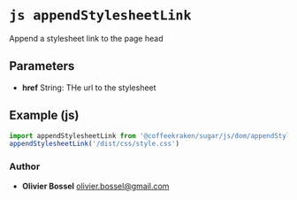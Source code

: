 


<!-- @namespace    sugar.js.dom -->
<!-- @name    appendStylesheetLink -->

# ```js appendStylesheetLink ```


Append a stylesheet link to the page head

## Parameters

- **href**  String: THe url to the stylesheet



## Example (js)

```js
import appendStylesheetLink from '@coffeekraken/sugar/js/dom/appendStylesheetLink'
appendStylesheetLink('/dist/css/style.css')
```


### Author
- **Olivier Bossel** <a href="mailto:olivier.bossel@gmail.com">olivier.bossel@gmail.com</a> 



